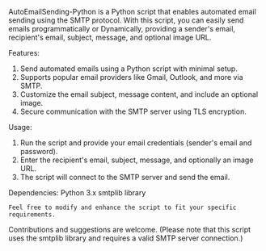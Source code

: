AutoEmailSending-Python is a Python script that enables automated email sending using the SMTP 
protocol. With this script, you can easily send emails programmatically or Dynamically, providing a 
sender's email, recipient's email, subject, message, and optional image URL.

Features:
1. Send automated emails using a Python script with minimal setup.
2. Supports popular email providers like Gmail, Outlook, and more via SMTP.
3. Customize the email subject, message content, and include an optional image.
4. Secure communication with the SMTP server using TLS encryption.

Usage:
1. Run the script and provide your email credentials (sender's email and password).
2. Enter the recipient's email, subject, message, and optionally an image URL.
3. The script will connect to the SMTP server and send the email.

Dependencies:
Python 3.x
smtplib library

	Feel free to modify and enhance the script to fit your specific requirements. 
  Contributions and suggestions are welcome. (Please note that this script uses the 
  smtplib library and requires a valid SMTP server connection.)
